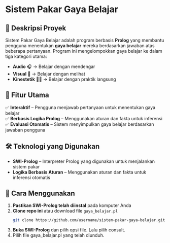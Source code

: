 # Sistem Pakar Gaya Belajar

## 📌 Deskripsi Proyek
Sistem Pakar Gaya Belajar adalah program berbasis **Prolog** yang membantu pengguna menentukan **gaya belajar** mereka berdasarkan jawaban atas beberapa pertanyaan. Program ini mengelompokkan gaya belajar ke dalam tiga kategori utama:

- **Audio** 🎧 → Belajar dengan mendengar
- **Visual** 👀 → Belajar dengan melihat
- **Kinestetik** 🏃‍♂️ → Belajar dengan praktik langsung

## 🚀 Fitur Utama
✅ **Interaktif** – Pengguna menjawab pertanyaan untuk menentukan gaya belajar  
✅ **Berbasis Logika Prolog** – Menggunakan aturan dan fakta untuk inferensi  
✅ **Evaluasi Otomatis** – Sistem menyimpulkan gaya belajar berdasarkan jawaban pengguna  

## 🛠️ Teknologi yang Digunakan
- **SWI-Prolog** – Interpreter Prolog yang digunakan untuk menjalankan sistem pakar  
- **Logika Berbasis Aturan** – Menggunakan aturan dan fakta untuk inferensi otomatis  

## 🔧 Cara Menggunakan
1. **Pastikan SWI-Prolog telah diinstal** pada komputer Anda  
2. **Clone repo ini** atau download file `gaya_belajar.pl`  
   ```sh
   git clone https://github.com/username/sistem-pakar-gaya-belajar.git
3. **Buka SWI-Prolog** dan pilih opsi file. Lalu pilih consult.
4. Pilih file gaya_belajar.pl yang telah diunduh.
